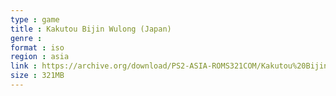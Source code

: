 ```yaml
---
type : game
title : Kakutou Bijin Wulong (Japan)
genre : 
format : iso
region : asia
link : https://archive.org/download/PS2-ASIA-ROMS321COM/Kakutou%20Bijin%20Wulong%20%28Japan%29.7z
size : 321MB
---
```

